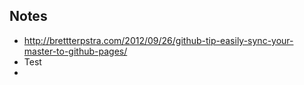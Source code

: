 ## Notes

- http://brettterpstra.com/2012/09/26/github-tip-easily-sync-your-master-to-github-pages/
- Test
- 